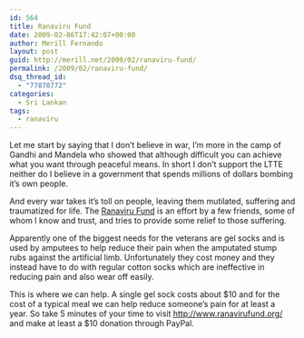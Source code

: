 ```yaml
---
id: 564
title: Ranaviru Fund
date: 2009-02-06T17:42:07+00:00
author: Merill Fernando
layout: post
guid: http://merill.net/2009/02/ranaviru-fund/
permalink: /2009/02/ranaviru-fund/
dsq_thread_id:
  - "77870772"
categories:
  - Sri Lankan
tags:
  - ranaviru
---
```

<p>Let me start by saying that I don’t believe in war, I’m more in the camp of Gandhi and Mandela who showed that although difficult you can achieve what you want through peaceful means. In short I don’t support the LTTE neither do I believe in a government that spends millions of dollars bombing it’s own people.</p>  <p>And every war takes it’s toll on people, leaving them mutilated, suffering and traumatized for life. The <a href="http://www.ranavirufund.org">Ranaviru Fund</a> is an effort by a few friends, some of whom I know and trust, and tries to provide some relief to those suffering.</p>  <p>Apparently one of the biggest needs for the veterans are gel socks and is used by amputees to help reduce their pain when the amputated stump rubs against the artificial limb. Unfortunately they cost money and they instead have to do with regular cotton socks which are ineffective in reducing pain and also wear off easily.</p>  <p>This is where we can help. A single gel sock costs about $10 and for the cost of a typical meal</font> we can help reduce someone’s pain for at least a year. So take 5 minutes of your time to visit <a title="http://www.ranavirufund.org/index.html" href="http://www.ranavirufund.org">http://www.ranavirufund.org/</a> and make at least a $10 donation through PayPal.</p>